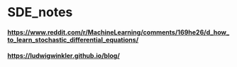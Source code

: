 # SDE_notes

#### https://www.reddit.com/r/MachineLearning/comments/169he26/d_how_to_learn_stochastic_differential_equations/
#### https://ludwigwinkler.github.io/blog/
